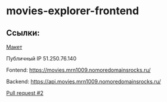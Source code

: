 # movies-explorer-frontend

## Ссылки:

[Макет](https://www.figma.com/file/6FMWkB94wE7KTkcCgUXtnC/%D0%94%D0%B8%D0%BF%D0%BB%D0%BE%D0%BC%D0%BD%D1%8B%D0%B9-%D0%BF%D1%80%D0%BE%D0%B5%D0%BA%D1%82?type=design&node-id=1-10197&mode=design&t=GsVpIOPuSwnJyFaG-0/  "dark-4")

Публичный IP 51.250.76.140

Fontend: https://movies.mrn1009.nomoredomainsrocks.ru/

Backend: https://api.movies.mrn1009.nomoredomainsrocks.ru/

[Pull request #2](https://github.com/mrn1009/movies-explorer-frontend/pull/2)

